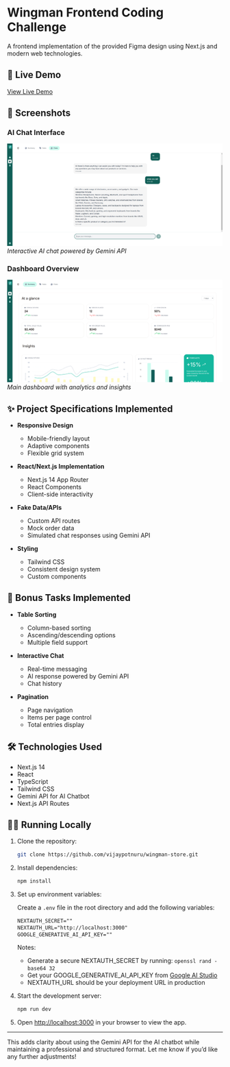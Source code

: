 # Wingman Frontend Coding Challenge

A frontend implementation of the provided Figma design using Next.js and modern web technologies.

## 🚀 Live Demo

[View Live Demo](https://wingman-store-iota.vercel.app/)

## 📸 Screenshots

### AI Chat Interface

![AI Chat](/public/screenshots/chat.png)
_Interactive AI chat powered by Gemini API_

### Dashboard Overview

![Dashboard Overview](/public/screenshots/dashboard.png)
_Main dashboard with analytics and insights_

## ✨ Project Specifications Implemented

- **Responsive Design**

  - Mobile-friendly layout
  - Adaptive components
  - Flexible grid system

- **React/Next.js Implementation**

  - Next.js 14 App Router
  - React Components
  - Client-side interactivity

- **Fake Data/APIs**

  - Custom API routes
  - Mock order data
  - Simulated chat responses using Gemini API

- **Styling**
  - Tailwind CSS
  - Consistent design system
  - Custom components

## 🎯 Bonus Tasks Implemented

- **Table Sorting**

  - Column-based sorting
  - Ascending/descending options
  - Multiple field support

- **Interactive Chat**

  - Real-time messaging
  - AI response powered by Gemini API
  - Chat history

- **Pagination**
  - Page navigation
  - Items per page control
  - Total entries display

## 🛠️ Technologies Used

- Next.js 14
- React
- TypeScript
- Tailwind CSS
- Gemini API for AI Chatbot
- Next.js API Routes

## 🏃‍♂️ Running Locally

1. Clone the repository:

   ```bash
   git clone https://github.com/vijaypotnuru/wingman-store.git
   ```

2. Install dependencies:

   ```bash
   npm install
   ```

3. Set up environment variables:

   Create a `.env` file in the root directory and add the following variables:

   ```env
   NEXTAUTH_SECRET=""
   NEXTAUTH_URL="http://localhost:3000"
   GOOGLE_GENERATIVE_AI_API_KEY=""
   ```

   Notes:

   - Generate a secure NEXTAUTH_SECRET by running: `openssl rand -base64 32`
   - Get your GOOGLE_GENERATIVE_AI_API_KEY from [Google AI Studio](https://makersuite.google.com/app/apikey)
   - NEXTAUTH_URL should be your deployment URL in production

4. Start the development server:

   ```bash
   npm run dev
   ```

5. Open [http://localhost:3000](http://localhost:3000) in your browser to view the app.

---

This adds clarity about using the Gemini API for the AI chatbot while maintaining a professional and structured format. Let me know if you’d like any further adjustments!
